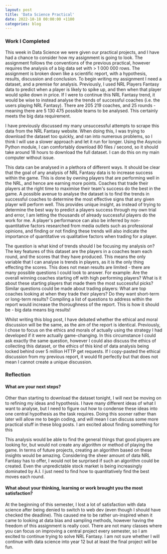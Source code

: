 ```yaml
---
layout: post
title: 'Data Science Practical'
date: 2022-10-18 00:00:00 +1100
categories: blog
---
```


### Work I Completed

This week in Data Science we were given our practical projects, and I have had a chance to consider how my assignment is going to look. The assignment follows the conventions of the previous practical, however requires the analysis of a big data set with > 1 000 000 rows. The assignment is broken down like a scientific report, with a hypothesis, results, discussion and conclusion. To begin writing my assignment I need a dataset, and a premise for analysis. Previously, I used NRL Players Fantasy data to predict when a player is likely to spike up, and then when that player would spike down in price. If I were to continue this NRL Fantasy trend, it would be wise to instead analyse the trends of successful coaches (i.e. the users playing NRL Fantasy). There are 205 219 coaches, and 25 rounds - meaning there are 5 130 475 possible teams to be analysed. This certainly meets the big data requirement.

I have previously discussed my many unsuccessful attempts to scrape this data from the NRL Fantasy website. When doing this, I was trying to download the dataset too quickly, and ran into numerous problems, so I think I will use a slower approach and let it run for longer. Using the Asyncio Python module, I can comfortably download 80 files / second, so it should take around 18 hours to download the full dataset. I can do this on my main computer without issue.

This data can be analysed in a plethora of different ways. It should be clear that the goal of any analysis of NRL Fantasy data is to increase success within the game. This is done by owning players that are performing well in the NRL, and hence are earning more points. Coaches that trade their players at the right time to maximise their team's success do the best in the game. A possible avenue to analyse the dataset is to find the trends in successful coaches to determine the most effective signs that any given player will perform well. This provides unique insight, as instead of trying to determine the best way to predict a players success through my own trial and error, I am letting the thousands of already successful players do the work for me. A player's performance can also be inferred by non-quantitative factors researched from media outlets such as professional opinions, and finding or not finding these trends will also indicate the importance of quantitative vs qualitative factors when trading for a player.

The question is what kind of trends should I be focusing my analysis on? The key features of this dataset are the players in a coaches team each round, and the scores that they have produced. This means the only variable that I can analyse is trends in players, as it is the only thing effecting the scores. This does not mean results are limited - there are many possible questions I could look to answer. For example: Are the overall winning coaches starting off with high performing players? What is it about these starting players that made them the most successful picks? Similar questions could be made about trading players: What are top coaches looking at when they trade their players? Do they want short-term or long-term results? Compiling a list of questions to address within the report would increase the thoroughness of the report. This is how it should be - big data means big results!

Whilst writing this blog post, I have debated whether the ethical and moral discussion will be the same, as the aim of the report is identical. Previously, I chose to focus on the ethics and morals of actually using the strategy I had developed if it were actually game-changing. In this circumstance I could ask exactly the same question, however I could also discuss the ethics of collecting this dataset, or the ethics of this kind of data analysis being locked behind over 5 million HTTP get requests. If I copy-pasted the ethical discussion from my previous report, it would fit perfectly but that does not mean I cannot create a unique discussion. 

### Reflection

#### What are your next steps?

Other than starting to download the dataset tonight, I will next be moving on to refining my ideas and hypothesis. I have many different ideas of what I want to analyse, but I need to figure out how to condense these ideas into one central hypothesis as the task requires. Doing this sooner rather than later will allow me to begin coding, and will mean I can discuss some more practical stuff in these blog posts. I am excited about finding something for this 

This analysis would be able to find the general things that good players are looking for, but would not create any algorithm or method of playing the game. In terms of future projects, creating an algorithm based on these insights would be amazing. Considering the sheer amount of data NRL Fantasy has to offer, I would not be surprised if such an algorithm could be created. Even the unpredictable stock market is being increasingly dominated by A.I. I just need to find how to quantitatively find the best moves each round.

#### What about your thinking, learning or work brought you the most satisfaction? 

At the beginning of this semester, I lost a lot of satisfaction with data science after being denied to switch to web dev (even though I should have checked the deadline). This caused me to be rather un-inspired when it came to looking at data bias and sampling methods, however having the freedom of this assignment is really cool. There are not many classes where you can focus on improving a central project every semester, so I am excited to continue trying to solve NRL Fantasy. I am not sure whether I will continue with data science into year 12 but at least the final project will be fun.
